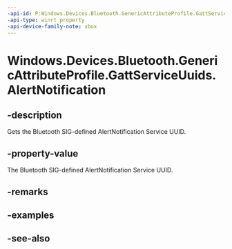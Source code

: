 ```yaml
---
-api-id: P:Windows.Devices.Bluetooth.GenericAttributeProfile.GattServiceUuids.AlertNotification
-api-type: winrt property
-api-device-family-note: xbox
---
```


<!-- Property syntax
public System.Guid AlertNotification { get; }
-->

# Windows.Devices.Bluetooth.GenericAttributeProfile.GattServiceUuids.AlertNotification

## -description
Gets the Bluetooth SIG-defined AlertNotification Service UUID.

## -property-value
The Bluetooth SIG-defined AlertNotification Service UUID.

## -remarks

## -examples

## -see-also
